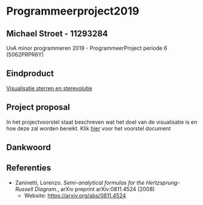 # Programmeerproject2019
## Michael Stroet - 11293284
UvA minor programmeren 2019 - ProgrammeerProject periode 6 (5062PRPR6Y)

## Eindproduct
[Visualisatie sterren en sterevolutie](https://michaelstroet.github.io/Programmeerproject2019/index.html)

## Project proposal
In het projectvoorstel staat beschreven wat het doel van de visualisatie is en hoe deze zal worden bereikt.
Klik [hier](documents\proposal.md) voor het voorstel document

## Dankwoord

## Referenties
- Zaninetti, Lorenzo. *Semi-analytical formulas for the Hertzsprung-Russell Diagram.*, arXiv preprint arXiv:0811.4524 (2008)
    - Website: https://arxiv.org/abs/0811.4524
